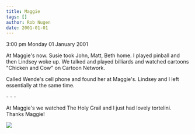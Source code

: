 ```yaml
---
title: Maggie
tags: []
author: Rob Nugen
date: 2001-01-01
---
```


<p class=date>3:00 pm Monday 01 January 2001</p>

<p>At Maggie's now.  Susie took John, Matt, Beth home.  I played pinball and
then Lindsey woke up.  We talked and played billiards and watched cartoons
"Chicken and Cow" on Cartoon Network.</p>

<p>Called Wende's cell phone and found her at Maggie's.  Lindsey and I left
essentially at the same time.</p>

<p>- - -</p>

<p>At Maggie's we watched The Holy Grail and I just had lovely tortelini.
Thanks Maggie!</p>

<p><img src="/images/rob/wL-ROB.gif"/></p>

